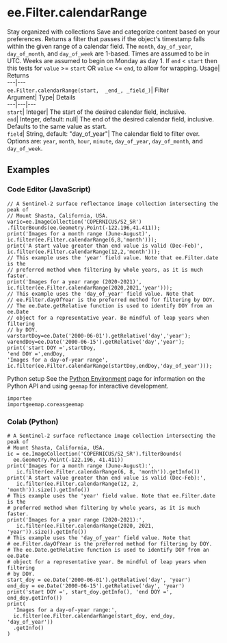  
#  ee.Filter.calendarRange
Stay organized with collections  Save and categorize content based on your preferences. 
Returns a filter that passes if the object's timestamp falls within the given range of a calendar field. The `month`, `day_of_year`, `day_of_month`, and `day_of_week` are 1-based. Times are assumed to be in UTC. Weeks are assumed to begin on Monday as day 1. If `end` < `start` then this tests for `value` >= `start` OR `value` <= `end`, to allow for wrapping. Usage| Returns  
---|---  
`ee.Filter.calendarRange(start,  _end_, _field_)`| Filter  
Argument| Type| Details  
---|---|---  
`start`| Integer| The start of the desired calendar field, inclusive.  
`end`| Integer, default: null| The end of the desired calendar field, inclusive. Defaults to the same value as start.  
`field`| String, default: "day_of_year"| The calendar field to filter over. Options are: `year`, `month`, `hour`, `minute`, `day_of_year`, `day_of_month`, and `day_of_week`.  
## Examples
### Code Editor (JavaScript)
```
// A Sentinel-2 surface reflectance image collection intersecting the peak of
// Mount Shasta, California, USA.
varic=ee.ImageCollection('COPERNICUS/S2_SR')
.filterBounds(ee.Geometry.Point(-122.196,41.411));
print('Images for a month range (June-August)',
ic.filter(ee.Filter.calendarRange(6,8,'month')));
print('A start value greater than end value is valid (Dec-Feb)',
ic.filter(ee.Filter.calendarRange(12,2,'month')));
// This example uses the 'year' field value. Note that ee.Filter.date is the
// preferred method when filtering by whole years, as it is much faster.
print('Images for a year range (2020-2021)',
ic.filter(ee.Filter.calendarRange(2020,2021,'year')));
// This example uses the 'day_of_year' field value. Note that
// ee.Filter.dayOfYear is the preferred method for filtering by DOY.
// The ee.Date.getRelative function is used to identify DOY from an ee.Date
// object for a representative year. Be mindful of leap years when filtering
// by DOY.
varstartDoy=ee.Date('2000-06-01').getRelative('day','year');
varendDoy=ee.Date('2000-06-15').getRelative('day','year');
print('start DOY =',startDoy,
'end DOY =',endDoy,
'Images for a day-of-year range',
ic.filter(ee.Filter.calendarRange(startDoy,endDoy,'day_of_year')));
```

Python setup
See the [ Python Environment](https://developers.google.com/earth-engine/guides/python_install) page for information on the Python API and using `geemap` for interactive development.
```
importee
importgeemap.coreasgeemap
```

### Colab (Python)
```
# A Sentinel-2 surface reflectance image collection intersecting the peak of
# Mount Shasta, California, USA.
ic = ee.ImageCollection('COPERNICUS/S2_SR').filterBounds(
  ee.Geometry.Point(-122.196, 41.411))
print('Images for a month range (June-August):',
   ic.filter(ee.Filter.calendarRange(6, 8, 'month')).getInfo())
print('A start value greater than end value is valid (Dec-Feb):',
   ic.filter(ee.Filter.calendarRange(12, 2, 'month')).size().getInfo())
# This example uses the 'year' field value. Note that ee.Filter.date is the
# preferred method when filtering by whole years, as it is much faster.
print('Images for a year range (2020-2021):',
   ic.filter(ee.Filter.calendarRange(2020, 2021, 'year')).size().getInfo())
# This example uses the 'day_of_year' field value. Note that
# ee.Filter.dayOfYear is the preferred method for filtering by DOY.
# The ee.Date.getRelative function is used to identify DOY from an ee.Date
# object for a representative year. Be mindful of leap years when filtering
# by DOY.
start_doy = ee.Date('2000-06-01').getRelative('day', 'year')
end_doy = ee.Date('2000-06-15').getRelative('day', 'year')
print('start DOY =', start_doy.getInfo(), 'end DOY =', end_doy.getInfo())
print(
  'Images for a day-of-year range:',
  ic.filter(ee.Filter.calendarRange(start_doy, end_doy, 'day_of_year'))
  .getInfo()
)
```

